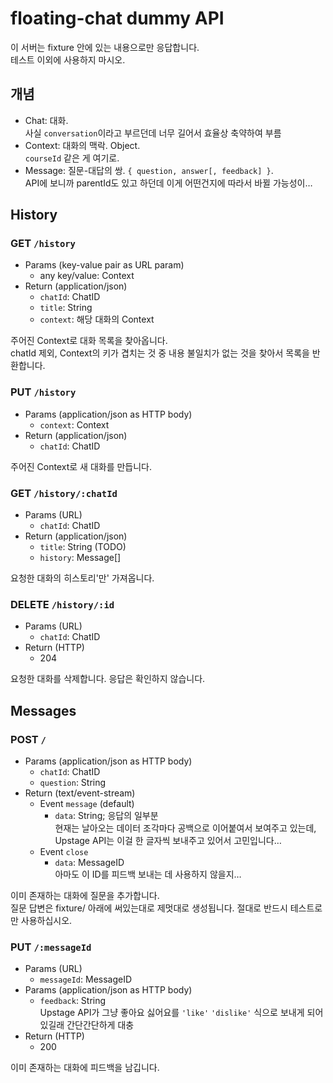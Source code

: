 # floating-chat dummy API

이 서버는 fixture 안에 있는 내용으로만 응답합니다.  
테스트 이외에 사용하지 마시오.

## 개념

* Chat: 대화.  
  사실 `conversation`이라고 부르던데 너무 길어서 효율상 축약하여 부름
* Context: 대화의 맥락. Object.  
  `courseId` 같은 게 여기로.
* Message: 질문-대답의 쌍. `{ question, answer[, feedback] }`.  
  API에 보니까 parentId도 있고 하던데 이게 어떤건지에 따라서 바뀔 가능성이…

## History

### GET `/history`

* Params (key-value pair as URL param)
  * any key/value: Context
* Return (application/json)
  * `chatId`: ChatID
  * `title`: String
  * `context`: 해당 대화의 Context

주어진 Context로 대화 목록을 찾아옵니다.  
chatId 제외, Context의 키가 겹치는 것 중 내용 불일치가 없는 것을 찾아서 목록을 반환합니다.

### PUT `/history`

* Params (application/json as HTTP body)
  * `context`: Context
* Return (application/json)
  * `chatId`: ChatID

주어진 Context로 새 대화를 만듭니다.

### GET `/history/:chatId`

* Params (URL)
  * `chatId`: ChatID
* Return (application/json)
  * `title`: String (TODO)
  * `history`: Message[]

요청한 대화의 히스토리'만' 가져옵니다.

### DELETE `/history/:id`

* Params (URL)
  * `chatId`: ChatID
* Return (HTTP)
  * 204

요청한 대화를 삭제합니다. 응답은 확인하지 않습니다.

## Messages

### POST `/`

* Params (application/json as HTTP body)
  * `chatId`: ChatID
  * `question`: String
* Return (text/event-stream)
  * Event `message` (default)
    * `data`: String; 응답의 일부분  
      현재는 날아오는 데이터 조각마다 공백으로 이어붙여서 보여주고 있는데, Upstage API는 이걸 한 글자씩 보내주고 있어서 고민입니다…
  * Event `close`
    * `data`: MessageID  
      아마도 이 ID를 피드백 보내는 데 사용하지 않을지…

이미 존재하는 대화에 질문을 추가합니다.  
질문 답변은 fixture/ 아래에 써있는대로 제멋대로 생성됩니다. 절대로 반드시 테스트로만 사용하십시오.

### PUT `/:messageId`

* Params (URL)
  * `messageId`: MessageID
* Params (application/json as HTTP body)
  * `feedback`: String  
    Upstage API가 그냥 좋아요 싫어요를 `'like'` `'dislike'` 식으로 보내게 되어있길래 간단간단하게 대충
* Return (HTTP)
  * 200

이미 존재하는 대화에 피드백을 남깁니다.
